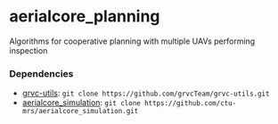 # aerialcore_planning
Algorithms for cooperative planning with multiple UAVs performing inspection

### Dependencies ###

* [grvc-utils](https://github.com/grvcTeam/grvc-utils): `git clone https://github.com/grvcTeam/grvc-utils.git`
* [aerialcore_simulation](https://github.com/ctu-mrs/aerialcore_simulation): `git clone https://github.com/ctu-mrs/aerialcore_simulation.git`
<!-- * [UAL](https://github.com/grvcTeam/grvc-ual). -->